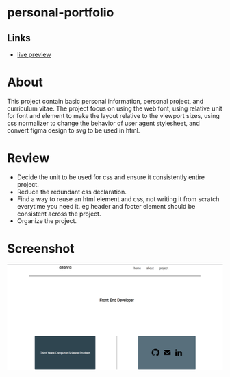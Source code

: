 # personal-portfolio

## Links
- [live preview](https://azanra.github.io/personal-portfolio/)

# About
This project contain basic personal information, personal project,
and curriculum vitae. The project focus on using the web font, using
relative unit for font and element to make the layout relative to the
viewport sizes, using css normalizer to change the behavior of user
agent stylesheet, and convert figma design to svg to be used in html.

# Review
- Decide the unit to be used for css and ensure it consistently entire project.
- Reduce the redundant css declaration.
- Find a way to reuse an html element and css, not writing it from 
scratch everytime you need it. eg header and footer element should
be consistent across the project. 
- Organize the project.

# Screenshot
![alt text](personal-portfolio-ui.png)